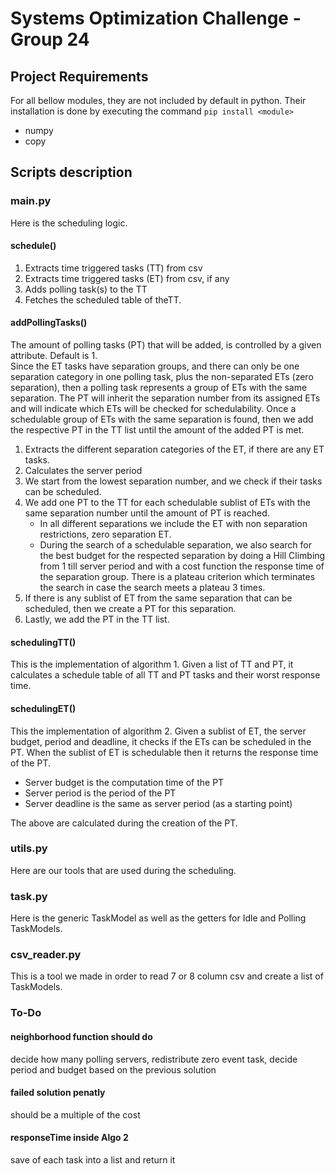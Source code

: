 # Systems Optimization Challenge - Group 24

## Project Requirements
For all bellow modules, they are not included by default in python. Their installation is done by executing the command `pip install <module>`
- numpy 
- copy 

## Scripts description
### main.py
Here is the scheduling logic.

#### schedule()
1. Extracts time triggered tasks (TT) from csv
2. Extracts time triggered tasks (ET) from csv, if any
3. Adds polling task(s) to the TT
4. Fetches the scheduled table of theTT.

#### addPollingTasks()
The amount of polling tasks (PT) that will be added, is controlled by a given attribute. Default is 1. <br>
Since the ET tasks have separation groups, and there can only be one separation category in one polling task, plus the non-separated ETs (zero separation), then a polling task represents a group of ETs with the same separation. 
The PT will inherit the separation number from its assigned ETs and will indicate which ETs will be checked for schedulability. 
Once a schedulable group of ETs with the same separation is found, then we add the respective PT in the TT list until the amount of the added PT is met.
1. Extracts the different separation categories of the ET, if there are any ET tasks.
2. Calculates the server period
3. We start from the lowest separation number, and we check if their tasks can be scheduled.
4. We add one PT to the TT for each schedulable sublist of ETs with the same separation number until the amount of PT is reached.
   - In all different separations we include the ET with non separation restrictions, zero separation ET. 
   - During the search of a schedulable separation, we also search for the best budget for the respected separation 
   by doing a Hill Climbing from 1 till server period and with a cost function the response time of the separation group. 
   There is a plateau criterion which terminates the search in case the search meets a plateau 3 times.
5. If there is any sublist of ET from the same separation that can be scheduled, then we create a PT for this separation.
6. Lastly, we add the PT in the TT list.

#### schedulingTT()
This is the implementation of algorithm 1.
Given a list of TT and PT, it calculates a schedule table of all TT and PT tasks and their worst response time.

#### schedulingET()
This the implementation of algorithm 2. 
Given a sublist of ET, the server budget, period and deadline, it checks if the ETs can be scheduled in the PT.
When the sublist of ET is schedulable then it returns the response time of the PT.
- Server budget is the computation time of the PT
- Server period is the period of the PT
- Server deadline is the same as server period (as a starting point)

The above are calculated during the creation of the PT.

### utils.py
Here are our tools that are used during the scheduling.

### task.py
Here is the generic TaskModel as well as the getters for Idle and Polling TaskModels.

### csv_reader.py
This is a tool we made in order to read 7 or 8 column csv and create a list of TaskModels.

### To-Do
#### neighborhood function should do 
decide how many polling servers, redistribute zero event task, decide period and budget based on the previous solution
#### failed solution penatly 
should be a multiple of the cost
#### responseTime inside Algo 2 
save of each task into a list and return it 


